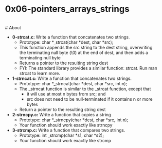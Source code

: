# 0x06-pointers_arrays_strings
<br>
# About
<br>

- **0-strcat.c:** Write a function that concatenates two strings.
	- Prototype: char *_strcat(char *dest, char *src);
	- This function appends the src string to the dest string, overwriting the terminating null byte (\0) at the end of dest, and then adds a terminating null byte
	- Returns a pointer to the resulting string dest
	- FYI: The standard library provides a similar function: strcat. Run man strcat to learn more.
- **1-strncat.c:** Write a function that concatenates two strings.
	- Prototype: char *_strncat(char *dest, char *src, int n);
	- The _strncat function is similar to the _strcat function, except that
		- it will use at most n bytes from src; and
		- src does not need to be null-terminated if it contains n or more bytes
	- Return a pointer to the resulting string dest
- **2-strncpy.c:** Write a function that copies a string
	- Prototype: char *_strncpy(char *dest, char *src, int n);
	- Your function should work exactly like strncpy
- **3-strcmp.c:** Write a function that compares two strings.
	- Prototype: int _strcmp(char *s1, char *s2);
	- Your function should work exactly like strcmp
